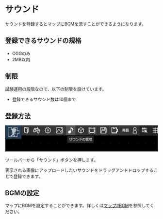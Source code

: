# サウンド

サウンドを登録するとマップにBGMを流すことができるようになります。

## 登録できるサウンドの規格

- OGGのみ
- 2MB以内

## 制限
試験運用の段階なので、以下の制限を設けています。

- 登録できるサウンド数は10個まで

## 登録方法
![サウンドボタン](./images/toolbar.png)

ツールバーから「サウンド」ボタンを押します。

表示される画像にアップロードしたいサウンドをドラッグアンドドロップすることで登録できます。

## BGMの設定
マップにBGMを設定することができます。詳しくは[マップ#BGM](/guide/map/#bgmの設定)を参照してください。
